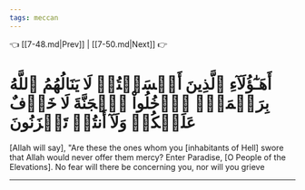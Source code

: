 ```yaml
---
tags: meccan
---
```


👈 [[7-48.md|Prev]] | [[7-50.md|Next]] 👉

# أَهَـٰٓؤُلَآءِ ٱلَّذِينَ أَقۡسَمۡتُمۡ لَا يَنَالُهُمُ ٱللَّهُ بِرَحۡمَةٍۚ ٱدۡخُلُواْ ٱلۡجَنَّةَ لَا خَوۡفٌ عَلَيۡكُمۡ وَلَآ أَنتُمۡ تَحۡزَنُونَ

[Allah will say], "Are these the ones whom you [inhabitants of Hell] swore that Allah would never offer them mercy? Enter Paradise, [O People of the Elevations]. No fear will there be concerning you, nor will you grieve

---

